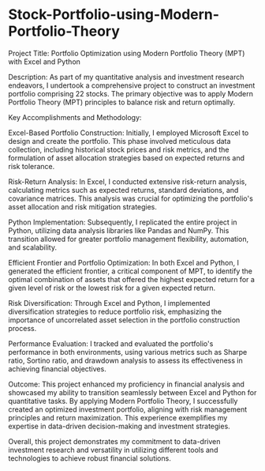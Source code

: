 # Stock-Portfolio-using-Modern-Portfolio-Theory

Project Title: Portfolio Optimization using Modern Portfolio Theory (MPT) with Excel and Python

Description:
As part of my quantitative analysis and investment research endeavors, I undertook a comprehensive project to construct an investment portfolio comprising 22 stocks. The primary objective was to apply Modern Portfolio Theory (MPT) principles to balance risk and return optimally.

Key Accomplishments and Methodology:

Excel-Based Portfolio Construction: Initially, I employed Microsoft Excel to design and create the portfolio. This phase involved meticulous data collection, including historical stock prices and risk metrics, and the formulation of asset allocation strategies based on expected returns and risk tolerance.

Risk-Return Analysis: In Excel, I conducted extensive risk-return analysis, calculating metrics such as expected returns, standard deviations, and covariance matrices. This analysis was crucial for optimizing the portfolio's asset allocation and risk mitigation strategies.

Python Implementation: Subsequently, I replicated the entire project in Python, utilizing data analysis libraries like Pandas and NumPy. This transition allowed for greater portfolio management flexibility, automation, and scalability.

Efficient Frontier and Portfolio Optimization: In both Excel and Python, I generated the efficient frontier, a critical component of MPT, to identify the optimal combination of assets that offered the highest expected return for a given level of risk or the lowest risk for a given expected return.

Risk Diversification: Through Excel and Python, I implemented diversification strategies to reduce portfolio risk, emphasizing the importance of uncorrelated asset selection in the portfolio construction process.

Performance Evaluation: I tracked and evaluated the portfolio's performance in both environments, using various metrics such as Sharpe ratio, Sortino ratio, and drawdown analysis to assess its effectiveness in achieving financial objectives.

Outcome:
This project enhanced my proficiency in financial analysis and showcased my ability to transition seamlessly between Excel and Python for quantitative tasks. By applying Modern Portfolio Theory, I successfully created an optimized investment portfolio, aligning with risk management principles and return maximization. This experience exemplifies my expertise in data-driven decision-making and investment strategies.

Overall, this project demonstrates my commitment to data-driven investment research and versatility in utilizing different tools and technologies to achieve robust financial solutions.
